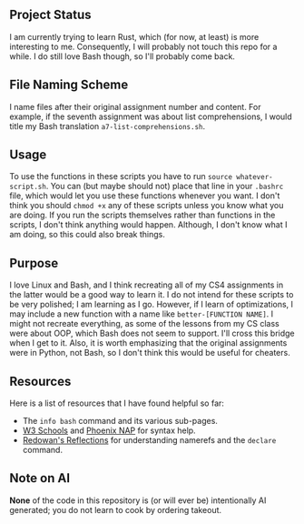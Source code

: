 ## Project Status

I am currently trying to learn Rust, which (for now, at least) is more interesting to me. Consequently, I will probably
not touch this repo for a while. I do still love Bash though, so I'll probably come back. 

## File Naming Scheme

I name files after their original assignment number and content. For example, if the seventh assignment was about list
comprehensions, I would title my Bash translation `a7-list-comprehensions.sh`. 

## Usage

To use the functions in these scripts you have to run `source whatever-script.sh`. You can (but maybe should not) place
that line in your `.bashrc` file, which would let you use these functions whenever you want. I don't think you should
`chmod +x` any of these scripts unless you know what you are doing. If you run the scripts themselves rather than
functions in the scripts, I don't think anything would happen. Although, I don't know what I am doing, so this could
also break things.

## Purpose

I love Linux and Bash, and I think recreating all of my CS4 assignments in the latter would be a good way to learn it.
I do not intend for these scripts to be very polished; I am learning as I go. However, if I learn of optimizations, I
may include a new function with a name like  `better-[FUNCTION NAME]`. I might not recreate everything, as some of the
lessons from my CS class were about OOP, which Bash does not seem to support. I'll cross this bridge when I get to it.
Also, it is worth emphasizing that the original assignments were in Python, not Bash, so I don't think this would be
useful for cheaters.

## Resources

Here is a list of resources that I have found helpful so far:

- The `info bash` command and its various sub-pages.
- [W3 Schools](https://www.w3schools.com/bash/index.php) and [Phoenix NAP](https://phoenixnap.com/) for syntax help. 
- [Redowan's Reflections](https://rednafi.com/misc/bash_namerefs/) for understanding namerefs and the `declare` command.

## Note on AI

**None** of the code in this repository is (or will ever be) intentionally AI generated; you do not learn to cook by
ordering takeout.
